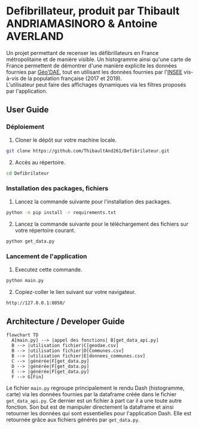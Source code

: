 # Defibrillateur, produit par Thibault ANDRIAMASINORO & Antoine AVERLAND
Un projet permettant de recenser les défibrillateurs en France métropolitaine et de manière visible. Un histogramme ainsi qu'une carte de France permettent de démontrer d'une manière explicite les données fournies par [Géo'DAE](https://www.data.gouv.fr/fr/datasets/geodae-base-nationale-des-defibrillateurs/), tout en utilisant les données fournies par l'[INSEE](https://www.insee.fr/fr/accueil) vis-à-vis de la population française (2017 et 2019).  
L'utilisateur peut faire des affichages dynamiques via les filtres proposés par l'application.

## User Guide

### Déploiement
1. Cloner le dépôt sur votre machine locale.
```bash
git clone https://github.com/ThibaultAnd261/Defibrilateur.git
```
2. Accès au répertoire.
```bash
cd Defibrilateur
```

### Installation des packages, fichiers
1. Lancez la commande suivante pour l'installation des packages.
```bash
python -m pip install -r requirements.txt
```
2. Lancez la commande suivante pour le téléchargement des fichiers sur votre répertoire courant.
```bash
python get_data.py
```

### Lancement de l'application
1. Executez cette commande.
```bash
python main.py
```
2. Copiez-coller le lien suivant sur votre navigateur.
```bash
http://127.0.0.1:8050/
```

## Architecture / Developer Guide

```mermaid
flowchart TD
  A[main.py] --> |appel des fonctions| B[get_data_api.py]
  B --> |utilisation fichier|C[geodae.csv]
  B --> |utilisation fichier|D[Communes.csv]
  B --> |utilisation fichier|E[donnees_communes.csv]
  C --> |générée|F[get_data.py]
  D --> |générée|F[get_data.py]
  E --> |générée|F[get_data.py]
  F --> G[Fin]
```

Le fichier ```main.py``` regroupe principalement le rendu Dash (histogramme, carte) via les données fournies par la dataframe créée dans le fichier ```get_data_api.py```. Ce dernier est un fichier à part car il a une toute autre fonction. Son but est de manipuler directement la dataframe et ainsi retourner les données qui sont essentielles pour l'application Dash. Elle est retournée grâce aux fichiers générés par ```get_data.py```.
